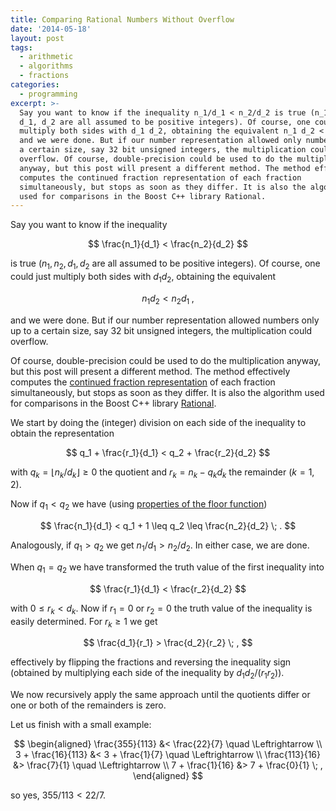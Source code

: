 ```yaml
---
title: Comparing Rational Numbers Without Overflow
date: '2014-05-18'
layout: post
tags:
  - arithmetic
  - algorithms
  - fractions
categories:
  - programming
excerpt: >-
  Say you want to know if the inequality n_1/d_1 < n_2/d_2 is true (n_1, n_2,
  d_1, d_2 are all assumed to be positive integers). Of course, one could just
  multiply both sides with d_1 d_2, obtaining the equivalent n_1 d_2 < n_2 d_1,
  and we were done. But if our number representation allowed only numbers up to
  a certain size, say 32 bit unsigned integers, the multiplication could
  overflow. Of course, double-precision could be used to do the multiplication
  anyway, but this post will present a different method. The method effectively
  computes the continued fraction representation of each fraction
  simultaneously, but stops as soon as they differ. It is also the algorithm
  used for comparisons in the Boost C++ library Rational.
---
```

Say you want to know if the inequality

$$
\frac{n_1}{d_1} < \frac{n_2}{d_2}
$$

is true ($n_1, n_2, d_1, d_2$ are all assumed to be positive integers). Of course, one could just multiply both sides with $d_1 d_2$, obtaining the equivalent

$$
n_1 d_2 < n_2 d_1 \; ,
$$

and we were done. But if our number representation allowed numbers only up to a certain size, say 32 bit unsigned integers, the multiplication could overflow.

Of course, double-precision could be used to do the multiplication anyway, but this post will present a different method. The method effectively computes the [continued fraction representation](/blog/2009/11/continued-fractions-and-continuants) of each fraction simultaneously, but stops as soon as they differ. It is also the algorithm used for comparisons in the Boost C++ library [Rational](http://www.boost.org/doc/libs/release/libs/rational/).

We start by doing the (integer) division on each side of the inequality to obtain the representation

$$
q_1 + \frac{r_1}{d_1} < q_2 + \frac{r_2}{d_2}
$$

with $q_k = \lfloor n_k/d_k \rfloor \geq 0$ the quotient and $r_k = n_k - q_k d_k$ the remainder ($k=1,2$).

Now if $q_1 < q_2$ we have (using [properties of the floor function](/blog/2009/09/useful-properties-of-the-floor-and-ceil-functions))

$$
\frac{n_1}{d_1} < q_1 + 1 \leq q_2 \leq \frac{n_2}{d_2} \; .
$$

Analogously, if $q_1 > q_2$ we get $n_1/d_1 > n_2/d_2$. In either case, we are done.

When $q_1 = q_2$ we have transformed the truth value of the first inequality into

$$
\frac{r_1}{d_1} < \frac{r_2}{d_2}
$$

with $0 \leq r_k < d_k$. Now if $r_1=0$ or $r_2=0$ the truth value of the inequality is easily determined. For $r_k \geq 1$ we get

$$
\frac{d_1}{r_1} > \frac{d_2}{r_2} \; ,
$$

effectively by flipping the fractions and reversing the inequality sign (obtained by multiplying each side of the inequality by $d_1 d_2 / (r_1 r_2)$).

We now recursively apply the same approach until the quotients differ or one or both of the remainders is zero.

Let us finish with a small example:

$$
\begin{aligned} \frac{355}{113} &< \frac{22}{7} \quad \Leftrightarrow \\ 3 + \frac{16}{113} &< 3 + \frac{1}{7} \quad \Leftrightarrow \\ \frac{113}{16} &> \frac{7}{1} \quad \Leftrightarrow \\ 7 + \frac{1}{16} &> 7 + \frac{0}{1} \; , \end{aligned}
$$

so yes, $355/113 < 22/7$.
